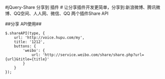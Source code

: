 #jQuery-Share 分享到 插件 #
让分享插件开发更简单，分享到:新浪微博、腾讯微博、QQ空间、人人网、微信、QQ
两个插件Share API 


##分享 API使用##

    $.shareAPI(type, {
		url: 'http://voice.hupu.com/my',
		title: '1212',
		buttons: {
			'weibo': {
				url: 'http://service.weibo.com/share/share.php?url={url}&title={title}'
			}
		}
	}); 

